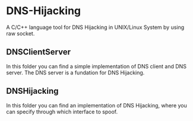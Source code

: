 # DNS-Hijacking
A C/C++ language tool for DNS Hijacking in UNIX/Linux System by using raw socket.

## DNSClientServer
In this folder you can find a simple implementation of DNS client and DNS server. The DNS server is a fundation for DNS Hijacking.

## DNSHijacking
In this folder you can find an implementation of DNS Hijacking, where you can specify through which interface to spoof.
